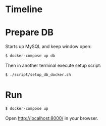 # Timeline #

# Prepare DB

Starts up MySQL and keep window open:

```sh
$ docker-compose up db
```

Then in another terminal execute setup script:

```sh
$ ./script/setup_db_docker.sh
```

# Run

```sh
$ docker-compose up
```

Open [http://localhost:8000/](http://localhost:8000/) in your browser.
